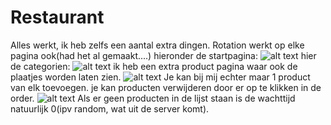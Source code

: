 # Restaurant

Alles werkt, ik heb zelfs een aantal extra dingen. Rotation werkt op elke pagina ook(had het al gemaakt....)
hieronder de startpagina:
![alt text](https://github.com/JoepStraatman/Restaurant/blob/master/doc/Screenshot_20171117-093135.png?raw=true)
hier de categorien:
![alt text](https://github.com/JoepStraatman/Restaurant/blob/master/doc/Screenshot_20171117-093137.png?raw=true)
ik heb een extra product pagina waar ook de plaatjes worden laten zien. 
![alt text](https://github.com/JoepStraatman/Restaurant/blob/master/doc/Screenshot_20171117-093145.png?raw=true)
Je kan bij mij echter maar 1 product van elk toevoegen.
je kan producten verwijderen door er op te klikken in de order.
![alt text](https://github.com/JoepStraatman/Restaurant/blob/master/doc/Screenshot_20171117-093151.png?raw=true)
Als er geen producten in de lijst staan is de wachttijd natuurlijk 0(ipv random, wat uit de server komt).

